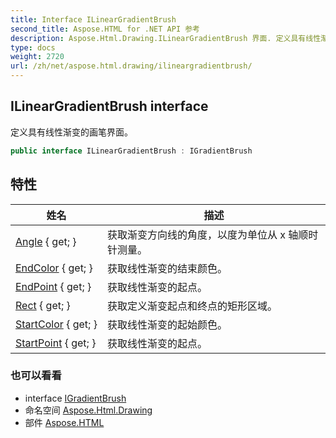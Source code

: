 ```yaml
---
title: Interface ILinearGradientBrush
second_title: Aspose.HTML for .NET API 参考
description: Aspose.Html.Drawing.ILinearGradientBrush 界面. 定义具有线性渐变的画笔界面
type: docs
weight: 2720
url: /zh/net/aspose.html.drawing/ilineargradientbrush/
---
```

## ILinearGradientBrush interface

定义具有线性渐变的画笔界面。

```csharp
public interface ILinearGradientBrush : IGradientBrush
```

## 特性

| 姓名 | 描述 |
| --- | --- |
| [Angle](../../aspose.html.drawing/ilineargradientbrush/angle/) { get; } | 获取渐变方向线的角度，以度为单位从 x 轴顺时针测量。 |
| [EndColor](../../aspose.html.drawing/ilineargradientbrush/endcolor/) { get; } | 获取线性渐变的结束颜色。 |
| [EndPoint](../../aspose.html.drawing/ilineargradientbrush/endpoint/) { get; } | 获取线性渐变的起点。 |
| [Rect](../../aspose.html.drawing/ilineargradientbrush/rect/) { get; } | 获取定义渐变起点和终点的矩形区域。 |
| [StartColor](../../aspose.html.drawing/ilineargradientbrush/startcolor/) { get; } | 获取线性渐变的起始颜色。 |
| [StartPoint](../../aspose.html.drawing/ilineargradientbrush/startpoint/) { get; } | 获取线性渐变的起点。 |

### 也可以看看

* interface [IGradientBrush](../igradientbrush/)
* 命名空间 [Aspose.Html.Drawing](../../aspose.html.drawing/)
* 部件 [Aspose.HTML](../../)


